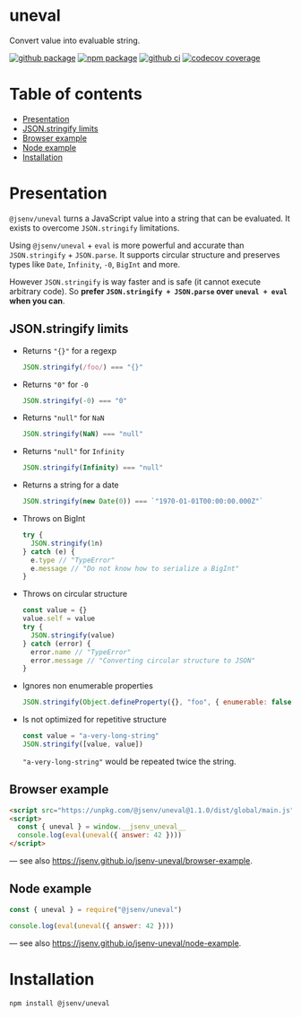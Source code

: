 # uneval

Convert value into evaluable string.

[![github package](https://img.shields.io/github/package-json/v/jsenv/jsenv-uneval.svg?logo=github&label=package)](https://github.com/jsenv/jsenv-uneval/packages)
[![npm package](https://img.shields.io/npm/v/@jsenv/uneval.svg?logo=npm&label=package)](https://www.npmjs.com/package/@jsenv/uneval)
[![github ci](https://github.com/jsenv/jsenv-uneval/workflows/ci/badge.svg)](https://github.com/jsenv/jsenv-uneval/actions?workflow=ci)
[![codecov coverage](https://codecov.io/gh/jsenv/jsenv-uneval/branch/master/graph/badge.svg)](https://codecov.io/gh/jsenv/jsenv-uneval)

# Table of contents

- [Presentation](#Presentation)
- [JSON.stringify limits](#JSONstringify-limits)
- [Browser example](#Browser-example)
- [Node example](#Node-example)
- [Installation](#Installation)

# Presentation

`@jsenv/uneval` turns a JavaScript value into a string that can be evaluated. It exists to overcome `JSON.stringify` limitations.

Using `@jsenv/uneval` + `eval` is more powerful and accurate than `JSON.stringify` + `JSON.parse`. It supports circular structure and preserves types like `Date`, `Infinity`, `-0`, `BigInt` and more.

However `JSON.stringify` is way faster and is safe (it cannot execute arbitrary code). So **prefer `JSON.stringify + JSON.parse` over `uneval + eval` when you can**.

## JSON.stringify limits

- Returns `"{}"` for a regexp

  ```js
  JSON.stringify(/foo/) === "{}"
  ```

- Returns `"0"` for `-0`

  ```js
  JSON.stringify(-0) === "0"
  ```

- Returns `"null"` for `NaN`

  ```js
  JSON.stringify(NaN) === "null"
  ```

- Returns `"null"` for `Infinity`

  ```js
  JSON.stringify(Infinity) === "null"
  ```

- Returns a string for a date

  ```js
  JSON.stringify(new Date(0)) === `"1970-01-01T00:00:00.000Z"`
  ```

- Throws on BigInt

  ```js
  try {
    JSON.stringify(1n)
  } catch (e) {
    e.type // "TypeError"
    e.message // "Do not know how to serialize a BigInt"
  }
  ```

- Throws on circular structure

  ```js
  const value = {}
  value.self = value
  try {
    JSON.stringify(value)
  } catch (error) {
    error.name // "TypeError"
    error.message // "Converting circular structure to JSON"
  }
  ```

- Ignores non enumerable properties

  ```js
  JSON.stringify(Object.defineProperty({}, "foo", { enumerable: false })) === "{}"
  ```

- Is not optimized for repetitive structure

  ```js
  const value = "a-very-long-string"
  JSON.stringify([value, value])
  ```

  `"a-very-long-string"` would be repeated twice the string.

## Browser example

```html
<script src="https://unpkg.com/@jsenv/uneval@1.1.0/dist/global/main.js"></script>
<script>
  const { uneval } = window.__jsenv_uneval__
  console.log(eval(uneval({ answer: 42 })))
</script>
```

— see also https://jsenv.github.io/jsenv-uneval/browser-example.

## Node example

```js
const { uneval } = require("@jsenv/uneval")

console.log(eval(uneval({ answer: 42 })))
```

— see also https://jsenv.github.io/jsenv-uneval/node-example.

# Installation

```console
npm install @jsenv/uneval
```
